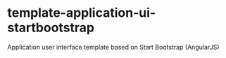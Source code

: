 # template-application-ui-startbootstrap
Application user interface template based on Start Bootstrap (AngularJS)
